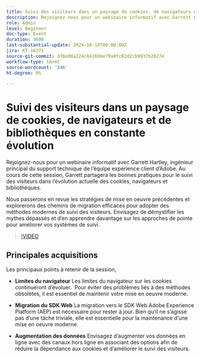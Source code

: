 ```yaml
---
title: Suivi des visiteurs dans un paysage de cookies, de navigateurs et de bibliothèques en constante évolution
description: Rejoignez-nous pour un webinaire informatif avec Garrett Hartley, ingénieur principal du support technique de l’équipe expérience client d’Adobe. Au cours de cette session, Garrett partagera les bonnes pratiques pour le suivi des visiteurs dans le paysage changeant actuel de cookies, navigateurs et bibliothèques. Nous passerons en revue les stratégies de mise en oeuvre précédentes et explorerons des chemins de migration efficaces pour adopter des méthodes de suivi modernes des visiteurs. Envisagez de démystifier les mythes dépassés et d’en apprendre davantage sur les approches de pointe pour améliorer vos systèmes de suivi.
role: Admin
level: Beginner
doc-type: Event
duration: 3690
last-substantial-update: 2024-10-10T00:00:00Z
jira: KT-16271
source-git-commit: d76e08a224c8416bbe79a0fc82d2cb9937b2827e
workflow-type: tm+mt
source-wordcount: '246'
ht-degree: 0%

---
```



# Suivi des visiteurs dans un paysage de cookies, de navigateurs et de bibliothèques en constante évolution

Rejoignez-nous pour un webinaire informatif avec Garrett Hartley, ingénieur principal du support technique de l’équipe expérience client d’Adobe. Au cours de cette session, Garrett partagera les bonnes pratiques pour le suivi des visiteurs dans l’évolution actuelle des cookies, navigateurs et bibliothèques.

Nous passerons en revue les stratégies de mise en oeuvre précédentes et explorerons des chemins de migration efficaces pour adopter des méthodes modernes de suivi des visiteurs. Envisagez de démystifier les mythes dépassés et d’en apprendre davantage sur les approches de pointe pour améliorer vos systèmes de suivi.

>[!VIDEO](https://video.tv.adobe.com/v/3434925/?learn=on)

## Principales acquisitions

Les principaux points à retenir de la session,

* **Limites du navigateur** Les limites du navigateur sur les cookies continueront d’évoluer. &#x200B; Pour éviter des problèmes liés à des méthodes obsolètes, il est essentiel de maintenir votre mise en oeuvre moderne. &#x200B;

* **Migration du SDK Web** La migration vers le SDK Web Adobe Experience Platform (AEP) est nécessaire pour rester à jour. Bien qu’il ne s’agisse pas d’une tâche triviale, elle est essentielle pour la maintenance d’une mise en oeuvre moderne. &#x200B;

* **Augmentation des données** Envisagez d’augmenter vos données en ligne avec des canaux hors ligne en associant des options afin de réduire la dépendance aux cookies et d’améliorer le suivi des visiteurs. &#x200B;

